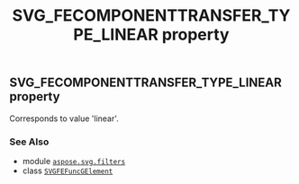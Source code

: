 ﻿---
title: SVG_FECOMPONENTTRANSFER_TYPE_LINEAR property
second_title: Aspose.SVG for Python via .NET API References
description: 
type: docs
weight: 560
url: /python-net/aspose.svg.filters/svgfefuncgelement/svg_fecomponenttransfer_type_linear/
is_root: false
---

## SVG_FECOMPONENTTRANSFER_TYPE_LINEAR property


Corresponds to value 'linear'.

### See Also
* module [`aspose.svg.filters`](../../)
* class [`SVGFEFuncGElement`](/svg/python-net/aspose.svg.filters/svgfefuncgelement)
